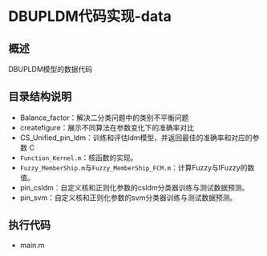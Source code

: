 # DBUPLDM代码实现-data

## 概述

DBUPLDM模型的数据代码

## 目录结构说明

- Balance_factor：解决二分类问题中的类别不平衡问题
- createfigure：展示不同算法在参数变化下的准确率对比
- CS_Unified_pin_ldm：训练和评估ldm模型，并返回最佳的准确率和对应的参数 C
- `Function_Kernel.m`：核函数的实现。
- `Fuzzy_MemberShip.m`与`Fuzzy_MemberShip_FCM.m`：计算Fuzzy与IFuzzy的数值。
- pin_csldm：自定义核和正则化参数的csldm分类器训练与测试数据预测。
- pin_svm：自定义核和正则化参数的svm分类器训练与测试数据预测。

## 执行代码

- main.m